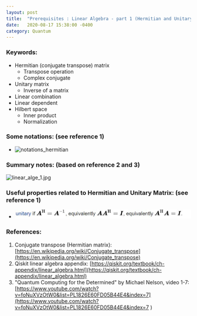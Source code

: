 ```yaml
---
layout: post
title:  "Prerequisites : Linear Algebra - part 1 (Hermitian and Unitary Matrix)"
date:   2020-08-17 15:38:00 -0400
category: Quantum 
---
```


### Keywords:

- Hermitian (conjugate transpose) matrix  
  - Transpose operation
  - Complex conjugate 
- Unitary matrix
  - Inverse of a matrix
- Linear combination 
- Linear dependent 
- Hilbert space
  - Inner product
  - Normalization

### Some notations:  (see reference 1)

- ![notations_hermitian](https://user-images.githubusercontent.com/26306522/90438257-ade45400-e0a1-11ea-81e3-ab4ec2b56bd6.JPG)

### Summary notes: (based on reference 2 and 3)

![linear_alge_1.jpg](assets/images/linear_alge_1.JPG)

### Useful properties related to Hermitian and Unitary Matrix: (see reference 1)

- ![hermitian_unitary_property.jpg](https://github.com/Peiqi-Hu/ChangBai/blob/master/blog-Quantum/assets/images/hermitian_unitary_property.JPG)



### References: 

1. Conjugate transpose (Hermitian matrix): [https://en.wikipedia.org/wiki/Conjugate_transpose](https://en.wikipedia.org/wiki/Conjugate_transpose)
2. Qiskit linear algebra appendix:  [https://qiskit.org/textbook/ch-appendix/linear_algebra.html](https://qiskit.org/textbook/ch-appendix/linear_algebra.html)
3. "Quantum Computing for the Determined" by Michael Nelson, video 1-7: [https://www.youtube.com/watch?v=foNuXVzOtW0&list=PL1826E60FD05B44E4&index=7](https://www.youtube.com/watch?v=foNuXVzOtW0&list=PL1826E60FD05B44E4&index=7 ) 


